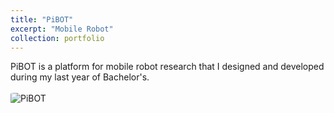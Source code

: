 ```yaml
---
title: "PiBOT"
excerpt: "Mobile Robot"
collection: portfolio
---
```


PiBOT is a platform for mobile robot research that I designed and developed during my last year of Bachelor's.
<br/>
<br/>
<img src="https://magraz.github.io/manuel_agraz.github.io/images/pibot.png" alt="PiBOT" style="border-radius: 10%;">